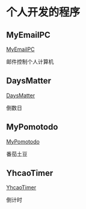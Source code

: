 # 个人开发的程序

## MyEmailPC

[MyEmailPC](/MyEmailPC.md)

邮件控制个人计算机

## DaysMatter

[DaysMatter](/daysmatter.md)

倒数日

## MyPomotodo

[MyPomotodo](/mypomotodo.md)

番茄土豆

## YhcaoTimer

[YhcaoTimer](/YhcaoTimer.md)

倒计时


